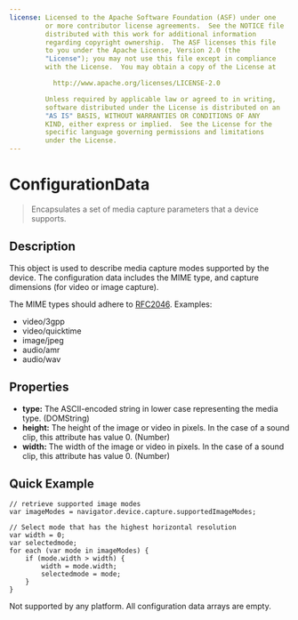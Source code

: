 ```yaml
---
license: Licensed to the Apache Software Foundation (ASF) under one
         or more contributor license agreements.  See the NOTICE file
         distributed with this work for additional information
         regarding copyright ownership.  The ASF licenses this file
         to you under the Apache License, Version 2.0 (the
         "License"); you may not use this file except in compliance
         with the License.  You may obtain a copy of the License at

           http://www.apache.org/licenses/LICENSE-2.0

         Unless required by applicable law or agreed to in writing,
         software distributed under the License is distributed on an
         "AS IS" BASIS, WITHOUT WARRANTIES OR CONDITIONS OF ANY
         KIND, either express or implied.  See the License for the
         specific language governing permissions and limitations
         under the License.
---
```


ConfigurationData
=================

> Encapsulates a set of media capture parameters that a device supports.

Description
-----------

This object is used to describe media capture modes supported by the device.  The configuration data includes the MIME type, and capture dimensions (for video or image capture).  

The MIME types should adhere to [RFC2046](http://www.ietf.org/rfc/rfc2046.txt).  Examples:

- video/3gpp
- video/quicktime
- image/jpeg
- audio/amr
- audio/wav 

Properties
----------

- __type:__ The ASCII-encoded string in lower case representing the media type. (DOMString)
- __height:__ The height of the image or video in pixels.  In the case of a sound clip, this attribute has value 0. (Number)
- __width:__ The width of the image or video in pixels.  In the case of a sound clip, this attribute has value 0. (Number)

Quick Example
-------------

    // retrieve supported image modes
    var imageModes = navigator.device.capture.supportedImageModes;

    // Select mode that has the highest horizontal resolution
    var width = 0;
    var selectedmode;
    for each (var mode in imageModes) {
        if (mode.width > width) {
            width = mode.width;
            selectedmode = mode;
        }
    }


Not supported by any platform.  All configuration data arrays are empty.